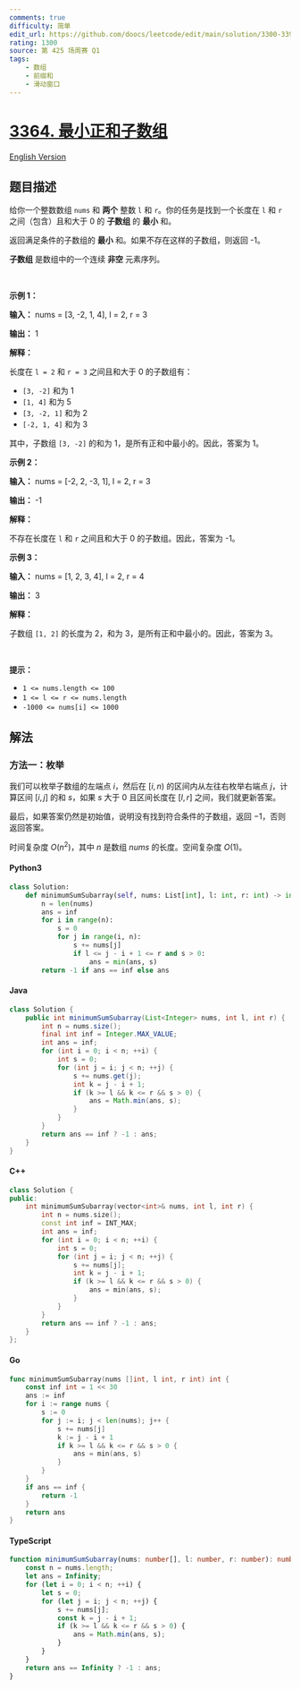 ```yaml
---
comments: true
difficulty: 简单
edit_url: https://github.com/doocs/leetcode/edit/main/solution/3300-3399/3364.Minimum%20Positive%20Sum%20Subarray/README.md
rating: 1300
source: 第 425 场周赛 Q1
tags:
    - 数组
    - 前缀和
    - 滑动窗口
---
```


<!-- problem:start -->

# [3364. 最小正和子数组](https://leetcode.cn/problems/minimum-positive-sum-subarray)

[English Version](/solution/3300-3399/3364.Minimum%20Positive%20Sum%20Subarray/README_EN.md)

## 题目描述

<!-- description:start -->

<p>给你一个整数数组 <code>nums</code> 和 <strong>两个</strong> 整数 <code>l</code> 和 <code>r</code>。你的任务是找到一个长度在 <code>l</code> 和 <code>r</code> 之间（包含）且和大于 0 的 <strong>子数组</strong> 的 <strong>最小</strong> 和。</p>

<p>返回满足条件的子数组的 <strong>最小</strong> 和。如果不存在这样的子数组，则返回 -1。</p>

<p><strong>子数组</strong> 是数组中的一个连续 <b>非空</b> 元素序列。</p>

<p>&nbsp;</p>

<p><strong class="example">示例 1：</strong></p>

<div class="example-block">
<p><strong>输入：</strong> <span class="example-io">nums = [3, -2, 1, 4], l = 2, r = 3</span></p>

<p><strong>输出：</strong> <span class="example-io">1</span></p>

<p><strong>解释：</strong></p>

<p>长度在 <code>l = 2</code> 和 <code>r = 3</code> 之间且和大于 0 的子数组有：</p>

<ul>
	<li><code>[3, -2]</code> 和为 1</li>
	<li><code>[1, 4]</code> 和为 5</li>
	<li><code>[3, -2, 1]</code> 和为 2</li>
	<li><code>[-2, 1, 4]</code> 和为 3</li>
</ul>

<p>其中，子数组 <code>[3, -2]</code> 的和为 1，是所有正和中最小的。因此，答案为 1。</p>
</div>

<p><strong class="example">示例 2：</strong></p>

<div class="example-block">
<p><strong>输入：</strong> <span class="example-io">nums = [-2, 2, -3, 1], l = 2, r = 3</span></p>

<p><strong>输出：</strong> <span class="example-io">-1</span></p>

<p><strong>解释：</strong></p>

<p>不存在长度在 <code>l</code> 和 <code>r</code> 之间且和大于 0 的子数组。因此，答案为 -1。</p>
</div>

<p><strong class="example">示例 3：</strong></p>

<div class="example-block">
<p><strong>输入：</strong> <span class="example-io">nums = [1, 2, 3, 4], l = 2, r = 4</span></p>

<p><strong>输出：</strong> <span class="example-io">3</span></p>

<p><strong>解释：</strong></p>

<p>子数组 <code>[1, 2]</code> 的长度为 2，和为&nbsp;3，是所有正和中最小的。因此，答案为 3。</p>
</div>

<p>&nbsp;</p>

<p><strong>提示：</strong></p>

<ul>
	<li><code>1 &lt;= nums.length &lt;= 100</code></li>
	<li><code>1 &lt;= l &lt;= r &lt;= nums.length</code></li>
	<li><code>-1000 &lt;= nums[i] &lt;= 1000</code></li>
</ul>

<!-- description:end -->

## 解法

<!-- solution:start -->

### 方法一：枚举

我们可以枚举子数组的左端点 $i$，然后在 $[i, n)$ 的区间内从左往右枚举右端点 $j$，计算区间 $[i, j]$ 的和 $s$，如果 $s$ 大于 0 且区间长度在 $[l, r]$ 之间，我们就更新答案。

最后，如果答案仍然是初始值，说明没有找到符合条件的子数组，返回 $-1$，否则返回答案。

时间复杂度 $O(n^2)$，其中 $n$ 是数组 $\textit{nums}$ 的长度。空间复杂度 $O(1)$。

<!-- tabs:start -->

#### Python3

```python
class Solution:
    def minimumSumSubarray(self, nums: List[int], l: int, r: int) -> int:
        n = len(nums)
        ans = inf
        for i in range(n):
            s = 0
            for j in range(i, n):
                s += nums[j]
                if l <= j - i + 1 <= r and s > 0:
                    ans = min(ans, s)
        return -1 if ans == inf else ans
```

#### Java

```java
class Solution {
    public int minimumSumSubarray(List<Integer> nums, int l, int r) {
        int n = nums.size();
        final int inf = Integer.MAX_VALUE;
        int ans = inf;
        for (int i = 0; i < n; ++i) {
            int s = 0;
            for (int j = i; j < n; ++j) {
                s += nums.get(j);
                int k = j - i + 1;
                if (k >= l && k <= r && s > 0) {
                    ans = Math.min(ans, s);
                }
            }
        }
        return ans == inf ? -1 : ans;
    }
}
```

#### C++

```cpp
class Solution {
public:
    int minimumSumSubarray(vector<int>& nums, int l, int r) {
        int n = nums.size();
        const int inf = INT_MAX;
        int ans = inf;
        for (int i = 0; i < n; ++i) {
            int s = 0;
            for (int j = i; j < n; ++j) {
                s += nums[j];
                int k = j - i + 1;
                if (k >= l && k <= r && s > 0) {
                    ans = min(ans, s);
                }
            }
        }
        return ans == inf ? -1 : ans;
    }
};
```

#### Go

```go
func minimumSumSubarray(nums []int, l int, r int) int {
	const inf int = 1 << 30
	ans := inf
	for i := range nums {
		s := 0
		for j := i; j < len(nums); j++ {
			s += nums[j]
			k := j - i + 1
			if k >= l && k <= r && s > 0 {
				ans = min(ans, s)
			}
		}
	}
	if ans == inf {
		return -1
	}
	return ans
}
```

#### TypeScript

```ts
function minimumSumSubarray(nums: number[], l: number, r: number): number {
    const n = nums.length;
    let ans = Infinity;
    for (let i = 0; i < n; ++i) {
        let s = 0;
        for (let j = i; j < n; ++j) {
            s += nums[j];
            const k = j - i + 1;
            if (k >= l && k <= r && s > 0) {
                ans = Math.min(ans, s);
            }
        }
    }
    return ans == Infinity ? -1 : ans;
}
```

<!-- tabs:end -->

<!-- solution:end -->

<!-- problem:end -->
